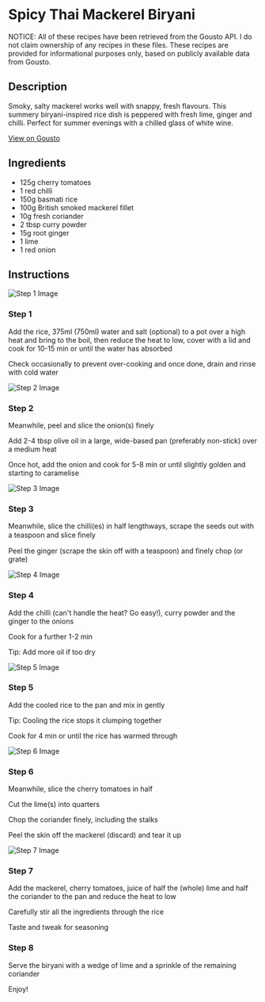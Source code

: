 # Spicy Thai Mackerel Biryani 

NOTICE: All of these recipes have been retrieved from the Gousto API. I do not claim ownership of any recipes in these files. These recipes are provided for informational purposes only, based on publicly available data from Gousto.

## Description

Smoky, salty mackerel works well with snappy, fresh flavours. This summery biryani-inspired rice dish is peppered with fresh lime, ginger and chilli. Perfect for summer evenings with a chilled glass of white wine. 

[View on Gousto](https://www.gousto.co.uk/recipes/cookbook/spicy-thai-mackerel-biryani)

## Ingredients

- 125g cherry tomatoes
- 1 red chilli 
- 150g basmati rice 
- 100g British smoked mackerel fillet 
- 10g fresh coriander 
- 2 tbsp curry powder
- 15g root ginger
- 1 lime 
- 1 red onion

## Instructions

![Step 1 Image](https://production-media.gousto.co.uk/cms/recipe-step-image/419.-step-1-x200.jpg)

### Step 1

Add the rice, 375ml <span class="text-danger">(750ml)</span> water and salt (optional) to a pot over a high heat and bring to the boil, then reduce the heat to low, cover with a lid and cook for 10-15 min or until the water has absorbed


Check occasionally to prevent over-cooking and once done, drain and rinse with cold water

![Step 2 Image](https://production-media.gousto.co.uk/cms/recipe-step-image/419.-step-2-x200.jpg)

### Step 2

Meanwhile, peel and slice the onion<span class="text-danger">(s)</span> finely


Add 2-4 tbsp olive oil in a large, wide-based pan (preferably non-stick) over a medium heat


Once hot, add&nbsp;the onion and cook for 5-8 min or until slightly golden and starting to caramelise

![Step 3 Image](https://production-media.gousto.co.uk/cms/recipe-step-image/419.-step-3-x200.jpg)

### Step 3

Meanwhile, slice the chilli<span class="text-danger">(es)</span> in half lengthways, scrape the seeds out with a teaspoon and slice ﬁnely


Peel the ginger (scrape the skin off with a teaspoon) and finely chop (or grate)

![Step 4 Image](https://production-media.gousto.co.uk/cms/recipe-step-image/419.-step-4-x200.jpg)

### Step 4

Add the chilli (can't handle the heat? Go easy!), curry powder and the ginger to the onions


Cook for a further 1-2 min


Tip: Add more oil if too dry

![Step 5 Image](https://production-media.gousto.co.uk/cms/recipe-step-image/419.-step-5-x200.jpg)

### Step 5

Add the cooled rice to the pan and mix in gently&nbsp;


Tip:&nbsp;Cooling the rice stops it clumping together


Cook for 4 min or until the rice has warmed through

![Step 6 Image](https://production-media.gousto.co.uk/cms/recipe-step-image/419.-step-6-x200.jpg)

### Step 6

Meanwhile, slice the cherry tomatoes in half


Cut the lime<span class="text-danger">(s)</span> into quarters


Chop the coriander finely, including the stalks


Peel the skin off the mackerel (discard) and tear it up

![Step 7 Image](https://production-media.gousto.co.uk/cms/recipe-step-image/419.-step-7-x200.jpg)

### Step 7

Add the mackerel, cherry tomatoes, juice of half the&nbsp;<span class="text-danger">(whole)</span>&nbsp;lime and half the coriander to the pan and reduce the heat to low


Carefully stir all the ingredients through the rice


Taste&nbsp;and tweak for seasoning&nbsp;

### Step 8

Serve the biryani with a wedge of lime and a sprinkle of the remaining coriander


Enjoy!

